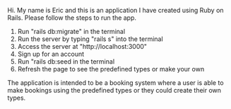 Hi. My name is Eric and this is an application I have created using Ruby on Rails. Please follow the steps to run the app.


1. Run "rails db:migrate" in the terminal
2. Run the server by typing "rails s" into the terminal
3. Access the server at "http://localhost:3000"
4. Sign up for an account
5. Run "rails db:seed in the terminal
6. Refresh the page to see the predefined types or make your own


The application is intended to be a booking system where a user is able to make bookings using the predefined types or they could create their own types.